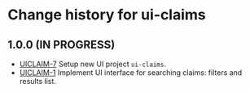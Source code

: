 # Change history for ui-claims

## 1.0.0 (IN PROGRESS)

* [UICLAIM-7](https://issues.folio.org/browse/UICLAIM-7) Setup new UI project `ui-claims`.
* [UICLAIM-1](https://issues.folio.org/browse/UICLAIM-1) Implement UI interface for searching claims: filters and results list.
